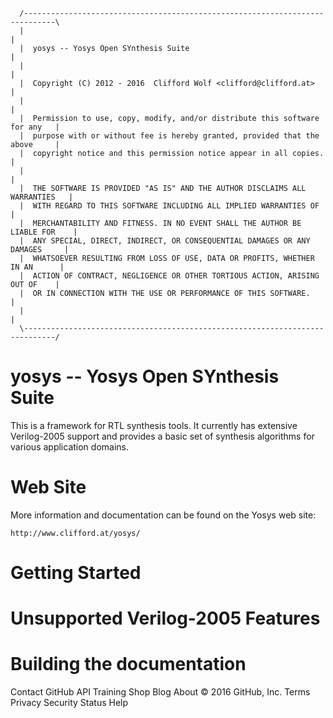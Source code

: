       /-----------------------------------------------------------------------------\
      |                                                                             |
      |  yosys -- Yosys Open SYnthesis Suite                                        |
      |                                                                             |
      |  Copyright (C) 2012 - 2016  Clifford Wolf <clifford@clifford.at>            |
      |                                                                             |
      |  Permission to use, copy, modify, and/or distribute this software for any   |
      |  purpose with or without fee is hereby granted, provided that the above     |
      |  copyright notice and this permission notice appear in all copies.          |
      |                                                                             |
      |  THE SOFTWARE IS PROVIDED "AS IS" AND THE AUTHOR DISCLAIMS ALL WARRANTIES   |
      |  WITH REGARD TO THIS SOFTWARE INCLUDING ALL IMPLIED WARRANTIES OF           |
      |  MERCHANTABILITY AND FITNESS. IN NO EVENT SHALL THE AUTHOR BE LIABLE FOR    |
      |  ANY SPECIAL, DIRECT, INDIRECT, OR CONSEQUENTIAL DAMAGES OR ANY DAMAGES     |
      |  WHATSOEVER RESULTING FROM LOSS OF USE, DATA OR PROFITS, WHETHER IN AN      |
      |  ACTION OF CONTRACT, NEGLIGENCE OR OTHER TORTIOUS ACTION, ARISING OUT OF    |
      |  OR IN CONNECTION WITH THE USE OR PERFORMANCE OF THIS SOFTWARE.             |
      |                                                                             |
      \-----------------------------------------------------------------------------/

yosys -- Yosys Open SYnthesis Suite
===================================

This is a framework for RTL synthesis tools. It currently has
extensive Verilog-2005 support and provides a basic set of
synthesis algorithms for various application domains.


Web Site
========

More information and documentation can be found on the Yosys web site:

	http://www.clifford.at/yosys/


Getting Started
===============


Unsupported Verilog-2005 Features
=================================


Building the documentation
==========================

Contact GitHub API Training Shop Blog About
© 2016 GitHub, Inc. Terms Privacy Security Status Help
